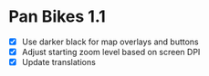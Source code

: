 Pan Bikes 1.1
=============

* [x] Use darker black for map overlays and buttons
* [x] Adjust starting zoom level based on screen DPI
* [x] Update translations
